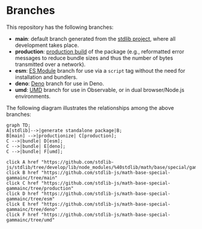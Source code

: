 <!--

@license Apache-2.0

Copyright (c) 2022 The Stdlib Authors.

Licensed under the Apache License, Version 2.0 (the "License");
you may not use this file except in compliance with the License.
You may obtain a copy of the License at

    http://www.apache.org/licenses/LICENSE-2.0

Unless required by applicable law or agreed to in writing, software
distributed under the License is distributed on an "AS IS" BASIS,
WITHOUT WARRANTIES OR CONDITIONS OF ANY KIND, either express or implied.
See the License for the specific language governing permissions and
limitations under the License.

-->

# Branches

This repository has the following branches:

-   **main**: default branch generated from the [stdlib project][stdlib-url], where all development takes place.
-   **production**: [production build][production-url] of the package (e.g., reformatted error messages to reduce bundle sizes and thus the number of bytes transmitted over a network).
-   **esm**: [ES Module][esm-url] branch for use via a `script` tag without the need for installation and bundlers.
-   **deno**: [Deno][deno-url] branch for use in Deno.
-   **umd**: [UMD][umd-url] branch for use in Observable, or in dual browser/Node.js environments.

The following diagram illustrates the relationships among the above branches:

```mermaid
graph TD;
A[stdlib]-->|generate standalone package|B;
B[main] -->|productionize| C[production];
C -->|bundle| D[esm];
C -->|bundle| E[deno];
C -->|bundle| F[umd];

click A href "https://github.com/stdlib-js/stdlib/tree/develop/lib/node_modules/%40stdlib/math/base/special/gammainc"
click B href "https://github.com/stdlib-js/math-base-special-gammainc/tree/main"
click C href "https://github.com/stdlib-js/math-base-special-gammainc/tree/production"
click D href "https://github.com/stdlib-js/math-base-special-gammainc/tree/esm"
click E href "https://github.com/stdlib-js/math-base-special-gammainc/tree/deno"
click F href "https://github.com/stdlib-js/math-base-special-gammainc/tree/umd"
```

[stdlib-url]: https://github.com/stdlib-js/stdlib/tree/develop/lib/node_modules/%40stdlib/math/base/special/gammainc
[production-url]: https://github.com/stdlib-js/math-base-special-gammainc/tree/production
[deno-url]: https://github.com/stdlib-js/math-base-special-gammainc/tree/deno
[umd-url]: https://github.com/stdlib-js/math-base-special-gammainc/tree/umd
[esm-url]: https://github.com/stdlib-js/math-base-special-gammainc/tree/esm